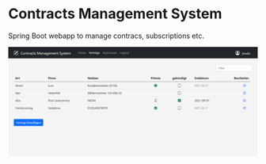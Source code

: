 # Contracts Management System
Spring Boot webapp to manage contracs, subscriptions etc.

<img width="800px" src="src/main/resources/static/images/screenshot.png" />
